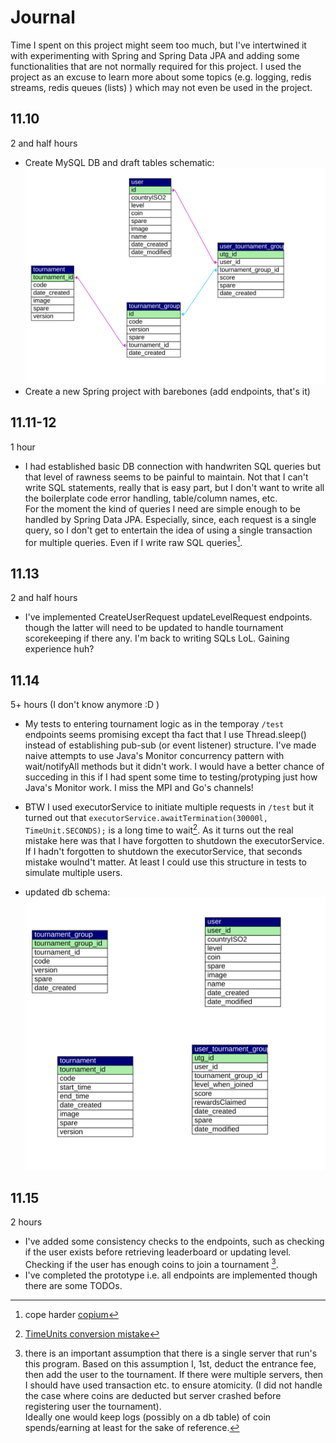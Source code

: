 # Journal
Time I spent on this project might seem too much, but I've intertwined it with
experimenting with Spring and Spring Data JPA and adding some functionalities 
that are not normally required for this project. I used the project as an excuse
to learn more about some topics (e.g. logging, redis streams, redis queues (lists) )
which may not even be used in the project.


## 11.10
2 and half hours
- Create MySQL DB and draft tables schematic:
![schematic](./extras/dream.svg)
- Create a new Spring project with barebones (add endpoints, that's it)

## 11.11-12
1 hour
- I had established basic DB connection with handwriten SQL queries but that
level of rawness seems to be painful to maintain. Not that I can't write SQL statements,
really that is easy part, but I don't want to write all the boilerplate code
error handling, table/column names, etc.  
For the moment the kind of queries I need are simple enough to be handled by
Spring Data JPA. Especially, since, each request is a single query, so I don't get to
entertain the idea of using a single transaction for multiple queries. Even if I
write raw SQL queries[^cope].

## 11.13
2 and half hours
- I've implemented CreateUserRequest updateLevelRequest endpoints. though the latter
will need to be updated to handle tournament scorekeeping if there any.
I'm back to writing SQLs LoL. Gaining experience huh?

## 11.14 
5+ hours (I don't know anymore :D )
- My tests to entering tournament logic as in the temporay `/test` endpoints seems 
promising except tha fact that I use Thread.sleep() instead of establishing pub-sub (or event listener) structure.
I've made naive attempts to use Java's Monitor concurrency pattern with wait/notifyAll methods
but it didn't work. I would have a better chance of succeding in this if I had spent
some time to testing/protyping just how Java's Monitor work. I miss the MPI and Go's channels!
- BTW I used executorService to initiate multiple requests in `/test` but it turned out
that `executorService.awaitTermination(30000l, TimeUnit.SECONDS);` is a long time to wait[^timeunits].
As it turns out the real mistake here was that I have forgotten to shutdown the executorService.
If I hadn't forgotten to shutdown the executorService, that seconds mistake woulnd't matter.
At least I could use this structure in tests to simulate multiple users. 

- updated db schema:
![schematic](./extras/dreamv0.1.0.svg)

## 11.15
2 hours
- I've added some consistency checks to the endpoints, such as checking if the user exists before retrieving leaderboard or updating level. Checking if the user has enough coins to join a tournament [^monolith].
- I've completed the prototype i.e. all endpoints are implemented though there are some TODOs.


[^timeunits]: [TimeUnits conversion mistake](extras/timeunits.png)

[^cope]: cope harder [copium](https://i.kym-cdn.com/photos/images/original/001/932/122/2bd.png)

[^monolith]: there is an important assumption that there is a single server that run's this program. Based on this assumption I, 1st, deduct the entrance fee, then add the user to the tournament. If there were multiple servers, then I should have used transaction etc. to ensure atomicity. (I did not handle the case where coins are deducted but server crashed before registering user the tournament). \
Ideally one would keep logs (possibly on a db table) of coin spends/earning at least for the sake of reference.

